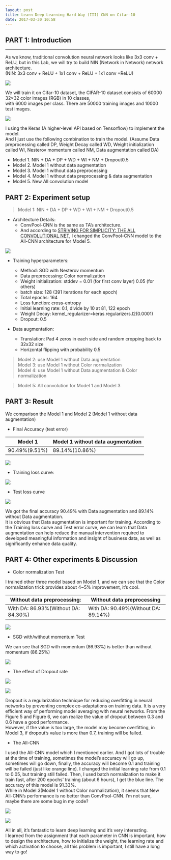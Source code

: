 ```yaml
---
layout: post
title: Learn Deep Learning Hard Way (III) CNN on Cifar-10
date: 2017-03-30 10:58
---
```



## PART 1: Introduction
---

As we know, traditional convolution neural network looks like 3x3 conv + ReLU, but in this Lab, we will try to build NIN (Network in Network) network architecture.   
(NIN: 3x3 conv + ReLU + 1x1 conv + ReLU + 1x1 conv +ReLU)

![][1]

We will train it on Cifar-10 dataset, the CIFAR-10 dataset consists of 60000 32×32 color images (RGB) in 10 classes,   
with 6000 images per class. There are 50000 training images and 10000 test images. 

![][2]

I using the Keras (A higher-level API based on Tensorflow) to implement the model.   
And I just use the following combination to train the model. (Assume Data preprocessing called DP, Weight Decay called WD, Weight initialization called WI, Nesterov momentum called NM, Data augmentation called DA)


- Model 1.  NIN + DA + DP + WD + WI + NM + Dropout0.5
- Model 2.  Model 1 without data augmentation 
- Model 3.  Model 1 without data preprocessing 
- Model 4.  Model 1 without data preprocessing & data augmentation
- Model 5.  New All convolution model


## PART 2: Experiment setup


> Model 1: NIN + DA + DP + WD + WI + NM + Dropout0.5

- Architecture Details:  
    - ConvPool-CNN is the same as TA’s architecture. 
    - And according to [STRIVING FOR SIMPLICITY: THE ALL CONVOLUTIONAL NET][3], I changed the ConvPool-CNN  model to the All-CNN architecture for Model 5.


![][4]

- Training hyperparameters:
    - Method: SGD with Nesterov momentum 
    - Data preprocessing: Color normalization
    - Weight initialization: stddev = 0.01 (for first conv layer)  0.05 (for others)
    - batch size: 128 (391 iterations for each epoch)
    - Total epochs: 164
    - Loss function: cross-entropy
    - Initial learning rate: 0.1, divide by 10 at 81, 122 epoch
    - Weight Decay: kernel_regularizer=keras.regularizers.l2(0.0001)
    - Dropout: 0.5 

- Data augmentation: 
    - Translation: Pad 4 zeros in each side and random cropping back to 32x32 size 
    - Horizontal flipping with probability 0.5

> Model 2: use Model 1 without Data augmentation  
> Model 3: use Model 1 without Color normalization  
> Model 4: use Model 1 without Data augmentation & Color normalization  

> Model 5: All convolution for Model 1 and Model 3


## PART 3: Result

We comparison the Model 1 and Model 2 (Model 1 without data augmentation)

- Final Accuracy (test error)

| Model 1 | Model 1 without data augmentation | 
| ------| ------ |
| 90.49%(9.51%) | 89.14%(10.86%) |

![][5]

- Training loss curve:

![][6]

- Test loss curve

![][7]

We got the final accuracy 90.49% with Data augmentation and 89.14% without Data augmentation.   
It is obvious that Data augmentation is important for training. According to the Training loss curve and Test error curve, we can learn that Data augmentation can help reduce the manual intervention required to developed meaningful information and insight of business data, as well as significantly enhance data quality.


## PART 4: Other experiments & Discussion

- Color normalization Test

I trained other three model based on Model 1, and we can see that the Color normalization trick provides about 4~5% improvement, it’s cool.

| Without data preprocessing: | Without data preprocessing | 
| ------| ------ |
|  With DA: 86.93%(Without DA: 84.30%) | With DA: 90.49%(Without DA:  89.14%) |

![][8]


- SGD with/without momentum Test

We can see that SGD with momentum (86.93%) is better than without momentum (86.25%)

![][9]

- The effect of Dropout rate

![][10]

![][11]

Dropout is a regularization technique for reducing overfitting in neural networks by preventing complex co-adaptations on training data. It is a very efficient way of performing model averaging with neural networks. From the Figure 5 and Figure 6, we can realize the value of dropout between 0.3 and 0.6 have a good performance.   
However, if the value is too large, the model may become overfitting, in Model 3, if dropout’s value is more than 0.7, training will be failed. 


- The All-CNN

I used the All-CNN model which I mentioned earlier. And I got lots of trouble at the time of training, sometimes the model’s accuracy will go up, sometimes will go down, finally, the accuracy will become 0.1 and training will be failed (just like orange line). I changed the initial learning rate from 0.1 to 0.05, but training still failed. Then, I used batch normalization to make it train fast, after 200 epochs’ training (about 6 hours), I get the blue line. The accuracy of this model is 91.33%.  
While in Model 3(Model 1 without Color normalization), it seems that New All-CNN’s performance is no better than ConvPool-CNN. I’m not sure, maybe there are some bug in my code?

![][12]

![][13]

All in all, it’s fantastic to learn deep learning and it’s very interesting.   
I learned from the assignment that each parameter in CNN is important, how to design the architecture, how to initialize the weight, the learning rate and which activation to choose, all this problem is important, I still have a long way to go!


  [1]: http://7xi3e9.com1.z0.glb.clouddn.com/Picture1.png
  [2]: http://7xi3e9.com1.z0.glb.clouddn.com/Picture2.png
  [3]: https://arxiv.org/pdf/1412.6806.pdf
  [4]: http://7xi3e9.com1.z0.glb.clouddn.com/ALLCNN.png
  [5]: http://7xi3e9.com1.z0.glb.clouddn.com/Picture3.png
  [6]: http://7xi3e9.com1.z0.glb.clouddn.com/Picture4.png
  [7]: http://7xi3e9.com1.z0.glb.clouddn.com/Picture5.png
  [8]: http://7xi3e9.com1.z0.glb.clouddn.com/Picture6.png
  [9]: http://7xi3e9.com1.z0.glb.clouddn.com/Picture7.png
  [10]: http://7xi3e9.com1.z0.glb.clouddn.com/Picture8.png
  [11]: http://7xi3e9.com1.z0.glb.clouddn.com/Picture9.png
  [12]: http://7xi3e9.com1.z0.glb.clouddn.com/Picture10.png
  [13]: http://7xi3e9.com1.z0.glb.clouddn.com/Picture11.png
